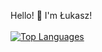 Hello! :wave: I'm Łukasz! <br> <br>
[![Top Languages](https://github-readme-stats.vercel.app/api/top-langs/?username=aszzaf)](https://github.com/aszzaf)
